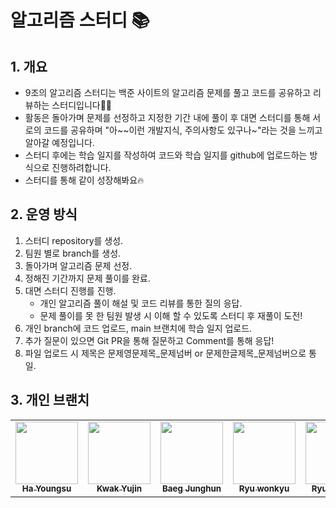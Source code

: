 # 알고리즘 스터디 📚

## 1. 개요

- 9조의 알고리즘 스터디는 백준 사이트의 알고리즘 문제를 풀고 코드를 공유하고 리뷰하는 스터디입니다👍🏻
- 활동은 돌아가며 문제를 선정하고 지정한 기간 내에 풀이 후 대면 스터디를 통해 서로의 코드를 공유하며 "아~~이런 개발지식, 주의사항도 있구나~"라는 것을 느끼고 알아갈 예정입니다.
- 스터디 후에는 학습 일지를 작성하여 코드와 학습 일지를 github에 업로드하는 방식으로 진행하려합니다.
- 스터디를 통해 같이 성장해봐요🔥

## 2. 운영 방식

1. 스터디 repository를 생성.
2. 팀원 별로 branch를 생성.
3. 돌아가며 알고리즘 문제 선정.
4. 정해진 기간까지 문제 풀이를 완료.
5. 대면 스터디 진행를 진행.
   - 개인 알고리즘 풀이 해설 및 코드 리뷰를 통한 질의 응답.
   - 문제 풀이를 못 한 팀원 발생 시 이해 할 수 있도록 스터디 후 재풀이 도전!
6. 개인 branch에 코드 업로드, main 브랜치에 학습 일지 업로드.
7. 추가 질문이 있으면 Git PR을 통해 질문하고 Comment를 통해 응답!
8. 파일 업로드 시 제목은 문제영문제목_문제넘버 or 문제한글제목_문제넘버으로 통일.

## 3. 개인 브랜치

<table>
  <tr> 
    <td align="center"><a href=https://github.com/Hannah0su><img src="https://user-images.githubusercontent.com/102000749/165738552-60e1eac0-3c50-4568-ae38-767c44b3b018.jpg" width="100px;" alt=""/><br /><sub><b>Ha Youngsu</b></sub></a><br />
    </td>
    <td align="center"><a href=https://github.com/ooyniz><img src="https://user-images.githubusercontent.com/83005178/166416247-3908c2e9-ed1c-4e44-aa6a-68f3db0f45db.png" width="100px;" alt=""/><br /><sub><b>Kwak Yujin</b></sub></a><br />
    </td>
    <td align="center"><a href=https://github.com/baegjhoon><img src="https://user-images.githubusercontent.com/102000749/165739357-9ea66cf1-8a6e-4b9a-bf77-0a8c9e1a465a.png" width="100px;" alt=""/><br /><sub><b>Baeg Junghun</b></sub></a><br />
    </td>
    <td align="center"><a href=https://github.com/sila0319><img src="https://user-images.githubusercontent.com/102000749/165739259-24741b3b-92d2-49df-8496-7dab8f58bd97.png" width="100px;" alt=""/><br /><sub><b>Ryu wonkyu</b></sub></a><br />
    </td>
        </td>
    <td align="center"><a href=https://github.com/sila0319><img src="https://user-images.githubusercontent.com/102000749/165739259-24741b3b-92d2-49df-8496-7dab8f58bd97.png" width="100px;" alt=""/><br /><sub><b>Ryu wonkyu</b></sub></a><br />
    </td>
  </tr>
</table>
